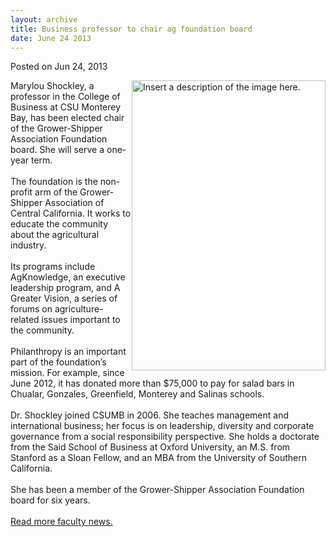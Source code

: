 ```yaml
---
layout: archive
title: Business professor to chair ag foundation board
date: June 24 2013
---
```





<span class="date">Posted on Jun 24, 2013    </span>
<p><img alt="Insert a description of the image here." src="http://news.csumb.edu/sites/default/files/65/attachments/news/images/shockley.portrait.jpg" style="float:right; width:310px; height:464px">Marylou Shockley,
a professor in the College of Business at CSU Monterey Bay, has
been elected chair of the Grower-Shipper Association Foundation
board. She will serve a one-year term.<br>
<br>
The foundation is the non-profit arm of the Grower-Shipper
Association of Central California. It works to educate the
community about the agricultural industry.<br>
<br>
Its programs include AgKnowledge, an executive leadership program,
and A Greater Vision, a series of forums on agriculture-related
issues important to the community.<br>
<br>
Philanthropy is an important part of the foundation&#x2019;s mission. For
example, since June 2012, it has donated more than $75,000 to pay
for salad bars in Chualar, Gonzales, Greenfield, Monterey and
Salinas schools.<br>
<br>
Dr. Shockley joined CSUMB in 2006. She teaches management and
international business; her focus is on leadership, diversity and
corporate governance from a social responsibility perspective. She
holds a doctorate from the Said School of Business at Oxford
University, an M.S. from Stanford as a Sloan Fellow, and an MBA
from the University of Southern California.<br>
<br>
She has been a member of the Grower-Shipper Association Foundation
board for six years.<br>
<br>
<a href="../../../2012/nov/25/faculty-highlights.html" rel="nofollow">Read more faculty news.</a><br>
&#xA0;</br></br></br></br></br></br></br></br></br></br></br></br></br></img></p>





